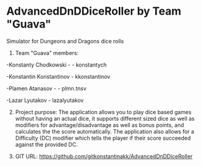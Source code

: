 # AdvancedDnDDiceRoller by Team "Guava"

Simulator for Dungeons and Dragons dice rolls

1. Team "Guava" members:

  -Konstanty Chodkowski - - konstantych
  
  -Konstantin Konstantinov - kkonstantinov
  
  -Plamen Atanasov - - plmn.tnsv
  
  -Lazar Lyutakov - lazalyutakov
  
2. Project purpose: The application allows you to play dice based games without having an actual dice, it supports different sized dice as well as modifiers for advantage/disadvantage as well as bonus points, and calculates the the score automatically. The application also allows for a Difficulty (DC) modifier which tells the player if their score succeeded against the provided DC.

3. GIT URL: https://github.com/gitkonstantinakk/AdvancedDnDDiceRoller


